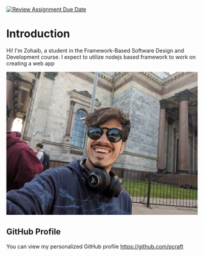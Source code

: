 [![Review Assignment Due Date](https://classroom.github.com/assets/deadline-readme-button-22041afd0340ce965d47ae6ef1cefeee28c7c493a6346c4f15d667ab976d596c.svg)](https://classroom.github.com/a/0MOLbOcH)
# Introduction
Hi! I'm Zohaib, a student in the Framework-Based Software Design and Development course. 
I expect to utilize nodejs based framework to work on creating a web app

![My Image](WhatsApp%20Image%202025-03-15%20at%2021.12.22.jpeg)  <!-- Link to the uploaded image -->

## GitHub Profile

You can view my personalized GitHub profile https://github.com/pcraft


